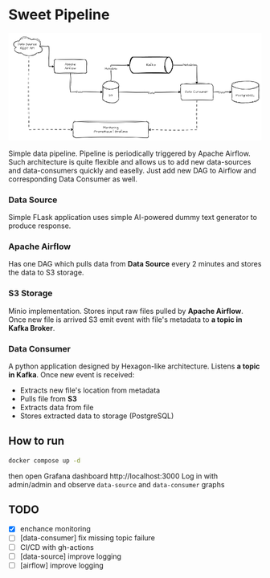 # Sweet Pipeline

![architecture](/docs/architecture.png)

Simple data pipeline. Pipeline is periodically triggered by Apache Airflow. Such architecture is quite flexible and allows us to add new data-sources and data-consumers quickly and easelly. Just add new DAG to Airflow and corresponding Data Consumer as well.

### Data Source
Simple FLask application uses simple AI-powered dummy text generator to produce response.

### Apache Airflow
Has one DAG which pulls data from **Data Source** every 2 minutes and stores the data to S3 storage.

### S3 Storage
Minio implementation. Stores input raw files pulled by **Apache Airflow**. Once new file is arrived S3 emit event with file's metadata to **a topic in Kafka Broker**. 

### Data Consumer  
A python application designed by Hexagon-like architecture. Listens **a topic in Kafka**. Once new event is received:  
- Extracts new file's location from metadata
- Pulls file from **S3**
- Extracts data from file
- Stores extracted data to storage (PostgreSQL)

## How to run
```bash
docker compose up -d
```
then open Grafana dashboard http://localhost:3000 Log in with admin/admin and observe `data-source` and `data-consumer` graphs




## TODO
- [x] enchance monitoring
- [ ] [data-consumer] fix missing topic failure
- [ ] CI/CD with gh-actions
- [ ] [data-source] improve logging
- [ ] [airflow] improve logging
